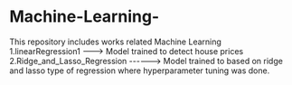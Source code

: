 # Machine-Learning-
This repository includes works related Machine Learning
<br>1.linearRegression1 ---> Model trained to detect house prices
<br>2.Ridge_and_Lasso_Regression ------> Model trained to based on ridge and lasso type of regression where hyperparameter tuning was done.
